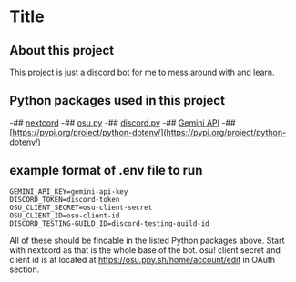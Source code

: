 # Title 
## About this project
This project is just a discord bot for me to mess around with and learn.
## Python packages used in this project
-## [nextcord](https://docs.nextcord.dev/en/stable/)
-## [osu.py](https://osupy.readthedocs.io/en/v4.0.2/)
-## [discord.py](https://discordpy.readthedocs.io/en/stable/)
-## [Gemini API](https://ai.google.dev/gemini-api/docs/quickstart)
-## [https://pypi.org/project/python-dotenv/](https://pypi.org/project/python-dotenv/)
## example format of .env file to run
```
GEMINI_API_KEY=gemini-api-key
DISCORD_TOKEN=discord-token
OSU_CLIENT_SECRET=osu-client-secret
OSU_CLIENT_ID=osu-client-id
DISCORD_TESTING-GUILD_ID=discord-testing-guild-id
```
All of these should be findable in the listed Python packages above.
Start with nextcord as that is the whole base of the bot.
osu! client secret and client id is at located at https://osu.ppy.sh/home/account/edit in
OAuth section.


